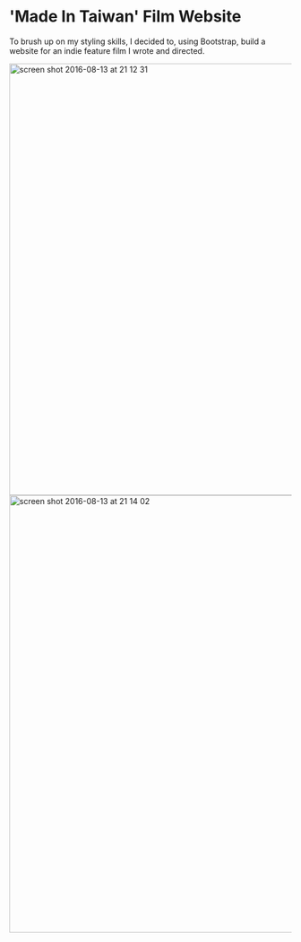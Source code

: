 # 'Made In Taiwan' Film Website

To brush up on my styling skills, I decided to, using Bootstrap, build a website for an indie feature film I wrote and directed.

<img width="770" alt="screen shot 2016-08-13 at 21 12 31" src="https://cloud.githubusercontent.com/assets/18581870/17645339/1cf99c0e-619b-11e6-8ae1-ab4183f3343b.png">

<img width="780" alt="screen shot 2016-08-13 at 21 14 02" src="https://cloud.githubusercontent.com/assets/18581870/17645433/ecb814fa-619d-11e6-8a5b-d92764a1b8c6.png">
